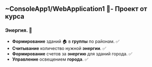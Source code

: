 ## ~ConsoleApp1/__WebApplication1__ :open_file_folder:- __Проект__ от курса
###                 __Энергия__. :scroll:
- __Формирование__ зданий :house: в __группы__ по районам. :white_check_mark:
- __Считывание__ количество нужной __энергии__. :white_check_mark:
- __Формирование__ счетов за __энергию__ для зданий города. :white_check_mark:
- __Управление__ освещением __города__. :white_check_mark:
